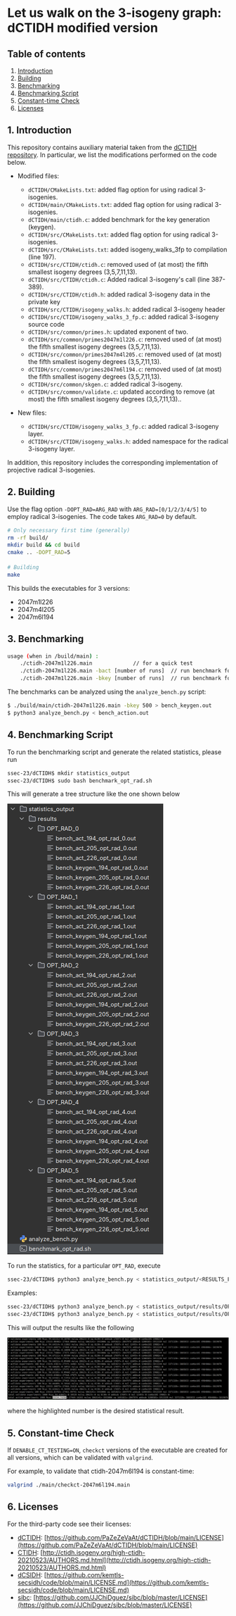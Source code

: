 # Let us walk on the 3-isogeny graph: dCTIDH modified version

## Table of contents
1. [Introduction](#section_01)
2. [Building](#section_02)
3. [Benchmarking](#section_03)
4. [Benchmarking Script](#section_04)
5. [Constant-time Check](#section_05)
6. [Licenses](#section_06)

<a name="section_01"></a>
## 1. Introduction

This repository contains auxiliary material taken from the [dCTIDH repository](https://github.com/PaZeZeVaAt/dCTIDH).
In particular, we list the modifications performed on the code below.

- Modified files:

  - `dCTIDH/CMakeLists.txt`: added flag option for using radical 3-isogenies.
  - `dCTIDH/main/CMakeLists.txt`: added flag option for using radical 3-isogenies.
  - `dCTIDH/main/ctidh.c`: added benchmark for the key generation (keygen).
  - `dCTIDH/src/CMakeLists.txt`: added flag option for using radical 3-isogenies.
  - `dCTIDH/src/CMakeLists.txt`: added isogeny_walks_3fp to compilation (line 197).
  - `dCTIDH/src/CTIDH/ctidh.c`: removed used of (at most) the fifth smallest isogeny degrees (3,5,7,11,13).
  - `dCTIDH/src/CTIDH/ctidh.c`: Added radical 3-isogeny's call (line 387-389).
  - `dCTIDH/src/CTIDH/ctidh.h`: added radical 3-isogeny data in the private key
  - `dCTIDH/src/CTIDH/isogeny_walks.h`: added radical 3-isogeny header
  - `dCTIDH/src/CTIDH/isogeny_walks_3_fp.c`: added radical 3-isogeny source code
  - `dCTIDH/src/common/primes.h`: updated exponent of two.
  - `dCTIDH/src/common/primes2047m1l226.c`: removed used of (at most) the fifth smallest isogeny degrees (3,5,7,11,13).
  - `dCTIDH/src/common/primes2047m4l205.c`: removed used of (at most) the fifth smallest isogeny degrees (3,5,7,11,13).
  - `dCTIDH/src/common/primes2047m6l194.c`: removed used of (at most) the fifth smallest isogeny degrees (3,5,7,11,13).
  - `dCTIDH/src/common/skgen.c`: added radical 3-isogeny.
  - `dCTIDH/src/common/validate.c`: updated according to remove (at most) the fifth smallest isogeny degrees (3,5,7,11,13)..

- New files:

  - `dCTIDH/src/CTIDH/isogeny_walks_3_fp.c`: added radical 3-isogeny layer.
  - `dCTIDH/src/CTIDH/isogeny_walks.h`: added namespace for the radical 3-isogeny layer.

In addition, this repository includes the corresponding implementation of projective radical 3-isogenies.

<a name="section_02"></a>
## 2. Building

Use the flag option `-DOPT_RAD=ARG_RAD` with `ARG_RAD=[0/1/2/3/4/5]` to employ radical 3-isogenies. The code takes `ARG_RAD=0` by default.

```sh
# Only necessary first time (generally)
rm -rf build/
mkdir build && cd build
cmake .. -DOPT_RAD=5

# Building
make
```
This builds the executables for 3 versions:

- 2047m1l226 
- 2047m4l205
- 2047m6l194

<a name="section_03"></a>
## 3. Benchmarking

```sh
usage (when in /build/main) : 	
    ./ctidh-2047m1l226.main				// for a quick test
    ./ctidh-2047m1l226.main -bact [number of runs]	// run benchmark for the action
    ./ctidh-2047m1l226.main -bkey [number of runs]	// run benchmark for the action
```

The benchmarks can be analyzed using the `analyze_bench.py` script:

```sh
$ ./build/main/ctidh-2047m1l226.main -bkey 500 > bench_keygen.out
$ python3 analyze_bench.py < bench_action.out 
```

<a name="section_04"></a>
## 4. Benchmarking Script

To run the benchmarking script and generate the related statistics, please run

```bash
ssec-23/dCTIDH$ mkdir statistics_output
ssec-23/dCTIDH$ sudo bash benchmark_opt_rad.sh 
```

This will generate a tree structure like the one shown below

![tree_structure](../gifs/benchmark_dCTIDH.png)

To run the statistics, for a particular `OPT_RAD`, execute

```bash
ssec-23/dCTIDH$ python3 analyze_bench.py < statistics_output/<RESULTS_FOLDER>/OPT_RAD_<SELECTED_OPT_RAD>/bench_<KEYGEN_OR_ACT>_<dCTIDH_PRIME>_opt_rad_<SELECTED_OPT_RAD>.out
```
Examples:
```bash
ssec-23/dCTIDH$ python3 analyze_bench.py < statistics_output/results/OPT_RAD_0/bench_keygen_226_opt_rad_0.out
ssec-23/dCTIDH$ python3 analyze_bench.py < statistics_output/results/OPT_RAD_1/bench_act_205_opt_rad_1.out
```
This will output the results like the following

![stats](../gifs/dCTIDH_stats.png)

where the highlighted number is the desired statistical result.

<a name="section_05"></a>
## 5. Constant-time Check

If `DENABLE_CT_TESTING=ON`, `checkct` versions of the executable are created for all versions, which can be validated with `valgrind`.

For example, to validate that ctidh-2047m6l194 is constant-time:

```sh 
valgrind ./main/checkct-2047m6l194.main
```
<a name="section_06"></a>
## 6. Licenses

For the third-party code see their licenses:

- [dCTIDH](https://github.com/PaZeZeVaAt/dCTIDH): [https://github.com/PaZeZeVaAt/dCTIDH/blob/main/LICENSE](https://github.com/PaZeZeVaAt/dCTIDH/blob/main/LICENSE)
- [CTIDH](http://ctidh.isogeny.org/): [http://ctidh.isogeny.org/high-ctidh-20210523/AUTHORS.md.html](http://ctidh.isogeny.org/high-ctidh-20210523/AUTHORS.md.html)
- [dCSIDH](https://github.com/kemtls-secsidh/code): [https://github.com/kemtls-secsidh/code/blob/main/LICENSE.md](https://github.com/kemtls-secsidh/code/blob/main/LICENSE.md)
- [sibc](https://github.com/JJChiDguez/sibc): [https://github.com/JJChiDguez/sibc/blob/master/LICENSE](https://github.com/JJChiDguez/sibc/blob/master/LICENSE)
